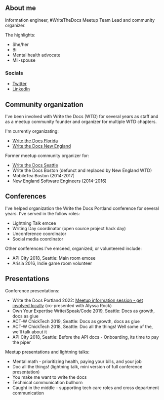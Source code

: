 ## About me

Information engineer, #WriteTheDocs Meetup Team Lead and community organizer.

The highlights:

* She/her
* Bi 
* Mental health advocate
* Mil-spouse

### Socials

* [Twitter](https://twitter.com/ZelWms)
* [LinkedIn](https://www.linkedin.com/in/williamsrose/)

## Community organization

I've been involved with Write the Docs (WTD) for several years as staff and as a meetup community founder 
and organizer for multiple WTD chapters.

I'm currently organizating:

* [Write the Docs Florida](https://www.meetup.com/write-the-docs-florida/)
* [Write the Docs New England](https://www.meetup.com/ne-write-the-docs/)

Former meetup community organizer for:

* [Write the Docs Seattle](https://www.meetup.com/write-the-docs-seattle/)
* Write the Docs Boston (defunct and replaced by New England WTD)
* MobileTea Boston (2014-2017)
* New England Software Engineers (2014-2016)

## Conferences

I've helped organization the Write the Docs Portland conference for several years. 
I've served in the follow roles:

* Lightning Talk emcee
* Writing Day coordinator (open source project hack day)
* Unconference coordinator
* Social media coordinator

Other conferences I've emceed, organized, or volunteered include:

* API City 2018, Seattle: Main room emcee
* Arisia 2016, Indie game room volunteer

## Presentations

Conference presentations:

* Write the Docs Portland 2022: [Meetup information session - get involved locally](https://www.youtube.com/watch?v=huPjgIx16Go) (co-presented with Alyssa Rock)
* Own Your Expertise Write/Speak/Code 2019, Seattle: Docs as growth, docs as glue
* ACT-W ChickTech 2019, Seattle: Docs as growth, docs as glue
* ACT-W ChickTech 2018, Seattle: Doc all the things! Well some of the, we'll talk about it
* API City 2018, Seattle: Before the API docs - Onboarding, its time to pay the piper

Meetup presentations and lightning talks:

* Mental math - prioritizing health, paying your bills, and your job
* Doc all the things! (lightning talk, mini version of full conference presentation)
* You make me want to write the docs
* Technical communication bullhorn
* Caught in the middle - supporting tech care roles and cross department communication
